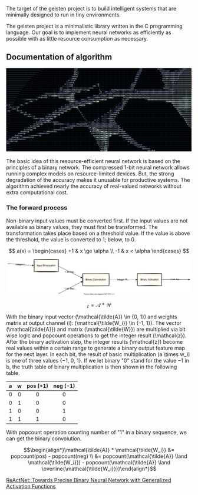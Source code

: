 <script src="https://polyfill.io/v3/polyfill.min.js?features=es6"></script>
<script id="MathJax-script" async src="https://cdn.jsdelivr.net/npm/mathjax@3/es5/tex-mml-chtml.js"></script>

The target of the geisten project is to build intelligent systems that are minimally designed to run in tiny environments.

The geisten project is a minimalistic library written in the C programming language. Our goal is to implement neural networks as efficiently as possible with as little resource consumption as necessary.

## Documentation of algorithm

![geisten lib logo](neuron.png)

The basic idea of this resource-efficient neural network is based on the principles of a binary network. The compressed 1-bit neural network allows running complex models on resource-limited devices.
But, the strong degradation of the accuracy makes it unusable for productive systems. The algorithm achieved nearly the accuracy of real-valued networks without extra computational cost.

### The forward process

Non-binary input values must be converted first. If the input values are not available as binary values, they must first be transformed. The transformation takes place based on a threshold value. If the value is above the threshold, the value is converted to 1; below, to 0.

$$ a(x) = \begin{cases}  +1 &  x \ge \alpha \\ -1 & x < \alpha \end{cases} $$

![forward process](forward_process.drawio.svg)

$$ \mathcal{z} = \mathcal{\tilde{A}} * \mathcal{\tilde{W}} $$

With the binary input vector \(\mathcal{\tilde{A}} \in {0, 1}\) and weights matrix at output channel \(i\): \(\mathcal{\tilde{W_i}} \in {-1, 1}\). The vector \(\mathcal{\tilde{A}}\) and matrix \(\mathcal{\tilde{W}}\) are multiplied via bit wise logic and popcount operations to get the integer result \(\mathcal{z}\).  After the binary activation step, the integer results \(\mathcal{z}\) become real values within a certain range to generate a binary output feature map for the next layer.
In each bit, the result of basic multiplication \(a \times w_i\) is one of three values {−1, 0, 1}. If we let binary "0" stand for the value −1 in b, the truth table of binary multiplication is then shown in the following table.

| a        | w          | pos (+1)  | neg (-1) |
| ------------- |:-------------:| :-----:|:-----:|
| 0     | 0 | 0 |0 |
| 0     | 1 | 0 |0 |
| 1     | 0 | 0 |1 |
| 1     | 1 | 1 |0 |

With popcount operation counting number of "1" in a binary sequence, we can get the binary
convolution.

$$\begin{align*}\mathcal{\tilde{A}} * \mathcal{\tilde{W_i}} &= popcount(pos) - popcount(neg) \\
 &= popcount(\mathcal{\tilde{A}} \land  \mathcal{\tilde{W_i}}) - popcount(\mathcal{\tilde{A}} \land  \overline{\mathcal{\tilde{W_i}}})\end{align*}$$


[ReActNet: Towards Precise Binary Neural Network with Generalized Activation Functions](https://arxiv.org/pdf/2003.03488.pdf)
